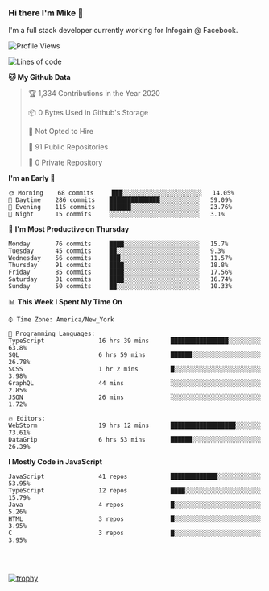 ### Hi there I'm Mike 👋
I'm a full stack developer currently working for Infogain @ Facebook.

<!--START_SECTION:waka-->
![Profile Views](http://img.shields.io/badge/Profile%20Views-0-blue)

![Lines of code](https://img.shields.io/badge/From%20Hello%20World%20I%27ve%20Written-8.3%20million%20lines%20of%20code-blue)

**🐱 My Github Data** 

> 🏆 1,334 Contributions in the Year 2020
 > 
> 📦 0 Bytes Used in Github's Storage 
 > 
> 🚫 Not Opted to Hire
 > 
> 📜 91 Public Repositories
 > 
> 🔑 0 Private Repository 
 > 
**I'm an Early 🐤** 

```text
🌞 Morning    68 commits     ███░░░░░░░░░░░░░░░░░░░░░░   14.05% 
🌆 Daytime    286 commits    ██████████████░░░░░░░░░░░   59.09% 
🌃 Evening    115 commits    ██████░░░░░░░░░░░░░░░░░░░   23.76% 
🌙 Night      15 commits     ░░░░░░░░░░░░░░░░░░░░░░░░░   3.1%

```
📅 **I'm Most Productive on Thursday** 

```text
Monday       76 commits     ████░░░░░░░░░░░░░░░░░░░░░   15.7% 
Tuesday      45 commits     ██░░░░░░░░░░░░░░░░░░░░░░░   9.3% 
Wednesday    56 commits     ███░░░░░░░░░░░░░░░░░░░░░░   11.57% 
Thursday     91 commits     ████░░░░░░░░░░░░░░░░░░░░░   18.8% 
Friday       85 commits     ████░░░░░░░░░░░░░░░░░░░░░   17.56% 
Saturday     81 commits     ████░░░░░░░░░░░░░░░░░░░░░   16.74% 
Sunday       50 commits     ██░░░░░░░░░░░░░░░░░░░░░░░   10.33%

```


📊 **This Week I Spent My Time On** 

```text
⌚︎ Time Zone: America/New_York

💬 Programming Languages: 
TypeScript               16 hrs 39 mins      ████████████████░░░░░░░░░   63.8% 
SQL                      6 hrs 59 mins       ██████░░░░░░░░░░░░░░░░░░░   26.78% 
SCSS                     1 hr 2 mins         █░░░░░░░░░░░░░░░░░░░░░░░░   3.98% 
GraphQL                  44 mins             ░░░░░░░░░░░░░░░░░░░░░░░░░   2.85% 
JSON                     26 mins             ░░░░░░░░░░░░░░░░░░░░░░░░░   1.72%

🔥 Editors: 
WebStorm                 19 hrs 12 mins      ██████████████████░░░░░░░   73.61% 
DataGrip                 6 hrs 53 mins       ██████░░░░░░░░░░░░░░░░░░░   26.39%

```

**I Mostly Code in JavaScript** 

```text
JavaScript               41 repos            █████████████░░░░░░░░░░░░   53.95% 
TypeScript               12 repos            ████░░░░░░░░░░░░░░░░░░░░░   15.79% 
Java                     4 repos             █░░░░░░░░░░░░░░░░░░░░░░░░   5.26% 
HTML                     3 repos             █░░░░░░░░░░░░░░░░░░░░░░░░   3.95% 
C                        3 repos             █░░░░░░░░░░░░░░░░░░░░░░░░   3.95%

```



<!--END_SECTION:waka-->

##### &nbsp;
[![trophy](https://github-profile-trophy.vercel.app/?username=uptonm&theme=dracula)](https://github.com/ryo-ma/github-profile-trophy)
